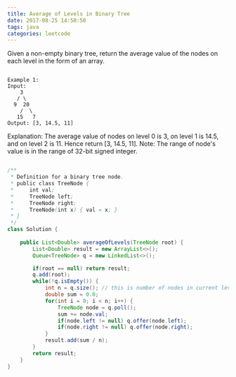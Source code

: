 ```yaml
---
title: Average of Levels in Binary Tree
date: 2017-08-25 14:50:50
tags: java
categories: leetcode
---
```



Given a non-empty binary tree, return the average value of the nodes on each level in the form of an array.


```

Example 1:
Input:
    3
   / \
  9  20
    /  \
   15   7
Output: [3, 14.5, 11]
```

Explanation:
The average value of nodes on level 0 is 3,  on level 1 is 14.5, 
and on level 2 is 11. Hence return [3, 14.5, 11].
Note:
The range of node's value is in the range of 32-bit signed integer.


```java

/**
 * Definition for a binary tree node.
 * public class TreeNode {
 *     int val;
 *     TreeNode left;
 *     TreeNode right;
 *     TreeNode(int x) { val = x; }
 * }
 */
class Solution {
    
    public List<Double> averageOfLevels(TreeNode root) {
        List<Double> result = new ArrayList<>();
        Queue<TreeNode> q = new LinkedList<>();

        if(root == null) return result;
        q.add(root);
        while(!q.isEmpty()) {
            int n = q.size(); // this is number of nodes in current level
            double sum = 0.0;
            for(int i = 0; i < n; i++) {
                TreeNode node = q.poll();
                sum += node.val;
                if(node.left != null) q.offer(node.left);
                if(node.right != null) q.offer(node.right);
            }
            result.add(sum / n);
        }
        return result;
    }  
}
```

